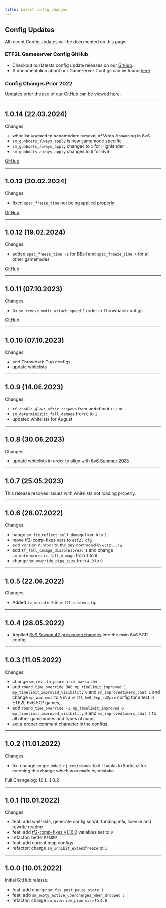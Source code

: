 ```yaml
---
title: Latest config changes
---
```


## Config Updates

All recent Config Updates will be documented on this page.

### ETF2L Gameserver Config GitHub

- Checkout our latests config update releases on our [GitHub](https://github.com/ETF2L/gameserver-configs/releases).
- A documentation about our Gameserver Configs can be found [here](/docs/server-configs.md).

### Config Changes Prior 2022

Updates prior the use of our [GitHub](https://github.com/ETF2L/gameserver-configs/) can be viewed [here](https://etf2l.org/latest-rules-configs-updates/).

---

## 1.0.14 (22.03.2024)

Changes:

- whitelist updated to accomodate removal of Wrap Assassing in 6v6
- `sm_gunboats_always_apply` is now gamemode specific
- `sm_gunboats_always_apply` changed to `1` for Highlander
- `sm_gunboats_always_apply` changed to `0` for 6v6

[GitHub](https://github.com/ETF2L/gameserver-configs/releases/tag/1.0.14)

---

## 1.0.13 (20.02.2024)

Changes:

- fixed `spec_freeze_time` not being applied properly

[GitHub](https://github.com/ETF2L/gameserver-configs/releases/tag/1.0.13)

---

## 1.0.12 (19.02.2024)

Changes:

- added `spec_freeze_time -1` for BBall and `spec_freeze_time 4` for all other gamemodes

[GitHub](https://github.com/ETF2L/gameserver-configs/releases/tag/1.0.12)

---

## 1.0.11 (07.10.2023)

Changes:

- fix `sm_remove_medic_attach_speed 1` order in Throwback configs

[GitHub](https://github.com/ETF2L/gameserver-configs/releases/tag/1.0.11)

---

## 1.0.10 (07.10.2023)

Changes:

- add Throwback Cup configs
- update whitelists

---

## 1.0.9 (14.08.2023)

Changes:

- `tf_enable_glows_after_respawn` from undefined `(1)` to `0`
- `sm_deterministic_fall_damage` from `0` to `1`
- updated whitelists for August

---

## 1.0.8 (30.06.2023)

Changes:

- update whitelists in order to align with [6v6 Summer 2023](https://etf2l.org/2023/06/30/6v6-summer-2023-provisional-tiers-map-pool-whitelist-updates/)

---

## 1.0.7 (25.05.2023)

This release resolves issues with whitelists not loading properly.

---

## 1.0.6 (28.07.2022)

Changes:

- hange `sm_fix_reflect_self_damage` from `0` to `1`
- move tf2-comp-fixes vars to `etf2l.cfg`
- add version number to the say command in `etf2l.cfg`
- add `tf_fall_damage_disablespread 1` and change `sm_deterministic_fall_damage` from `1` to `0`
- change `sm_override_pipe_size` from `4.0` to `0`

---

## 1.0.5 (22.06.2022)

Changes:

- Added `tv_maxrate 0` in `etf2l_custom.cfg`.

---

## 1.0.4 (28.05.2022)

- Applied [6v6 Season 42 preseason changes](https://etf2l.org/2022/06/01/6v6-season-42-config-changes/) into the main 6v6 5CP config.

---

## 1.0.3 (11.05.2022)

Changes:

- change `sm_rest_in_peace_rick_may` to `255`
- add `round_time_override 300`. `mp_timelimit_improved 0`, `mp_timelimit_improved_visibility 0` and `sm_improvedtimers_chat 1` and change `mp_winlimit` to `5` in a `etf2l_6v6_5cp_s42pre` config for a test in ETF2L 6v6 5CP games,
- add `round_time_override -1`. `mp_timelimit_improved 0`, `mp_timelimit_improved_visibility 0` and `sm_improvedtimers_chat 1` to all other gamemodes and types of maps,
- set a proper comment character in the configs.

---

## 1.0.2 (11.01.2022)

Changes:

- fix: change `sm_grounded_rj_resistance` to `0`
Thanks to Bodolaz for catching this change which was made by mistake.

Full Changelog: 1.0.1...1.0.2

---

## 1.0.1 (10.01.2022)

Changes:

- feat: add whitelists, generate config script, funding info, license and rewrite readme
- feat: add [tf2-comp-fixes v1.16.0](https://github.com/ldesgoui/tf2-comp-fixes/releases/tag/v1.16.0) variables set to `0`
- refactor: better `README`
- feat: add current map configs
- refactor: change `sm_inhibit_extendfreeze` to `1`

---

## 1.0.0 (10.01.2022)

Initial GitHub release.

- feat: add change `sm_fix_post_pause_state 1`
- feat: add `sm_empty_active_ubercharges_when_dropped 1`
- refactor: change `sm_override_pipe_size` to `4.0`
